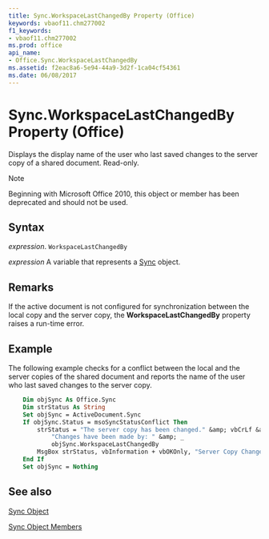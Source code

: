 ```yaml
---
title: Sync.WorkspaceLastChangedBy Property (Office)
keywords: vbaof11.chm277002
f1_keywords:
- vbaof11.chm277002
ms.prod: office
api_name:
- Office.Sync.WorkspaceLastChangedBy
ms.assetid: f2eac8a6-5e94-44a9-3d2f-1ca04cf54361
ms.date: 06/08/2017
---
```



# Sync.WorkspaceLastChangedBy Property (Office)

Displays the display name of the user who last saved changes to the server copy of a shared document. Read-only.

> [!NOTE] 
> Beginning with Microsoft Office 2010, this object or member has been deprecated and should not be used.


## Syntax

 _expression_. `WorkspaceLastChangedBy`

 _expression_ A variable that represents a [Sync](./Office.Sync.md) object.


## Remarks

If the active document is not configured for synchronization between the local copy and the server copy, the  **WorkspaceLastChangedBy** property raises a run-time error.


## Example

The following example checks for a conflict between the local and the server copies of the shared document and reports the name of the user who last saved changes to the server copy.


```vb
    Dim objSync As Office.Sync 
    Dim strStatus As String 
    Set objSync = ActiveDocument.Sync 
    If objSync.Status = msoSyncStatusConflict Then 
        strStatus = "The server copy has been changed." &amp; vbCrLf &amp; _ 
            "Changes have been made by: " &amp; _ 
            objSync.WorkspaceLastChangedBy 
        MsgBox strStatus, vbInformation + vbOKOnly, "Server Copy Changed" 
    End If 
    Set objSync = Nothing 

```


## See also


[Sync Object](Office.Sync.md)



[Sync Object Members](./overview/sync-members-office.md)

